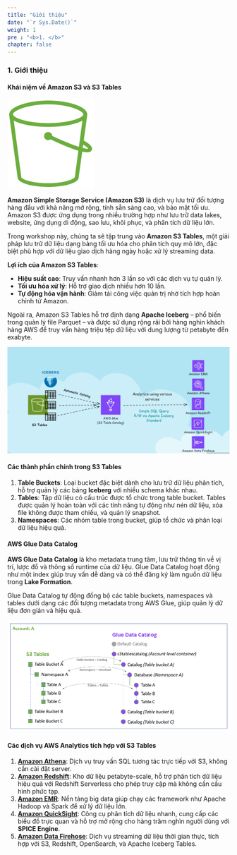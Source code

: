 ```yaml
---
title: "Giới thiệu"
date: "`r Sys.Date()`"
weight: 1
pre : "<b>1. </b>"
chapter: false
---
```


### 1. Giới thiệu

#### Khái niệm về Amazon S3 và S3 Tables  

![s3](image-1.png)

**Amazon Simple Storage Service (Amazon S3)** là dịch vụ lưu trữ đối tượng hàng đầu với khả năng mở rộng, tính sẵn sàng cao, và bảo mật tối ưu. Amazon S3 được ứng dụng trong nhiều trường hợp như lưu trữ data lakes, website, ứng dụng di động, sao lưu, khôi phục, và phân tích dữ liệu lớn.  

Trong workshop này, chúng ta sẽ tập trung vào **Amazon S3 Tables**, một giải pháp lưu trữ dữ liệu dạng bảng tối ưu hóa cho phân tích quy mô lớn, đặc biệt phù hợp với dữ liệu giao dịch hàng ngày hoặc xử lý streaming data.  

**Lợi ích của Amazon S3 Tables**:  
- **Hiệu suất cao**: Truy vấn nhanh hơn 3 lần so với các dịch vụ tự quản lý.  
- **Tối ưu hóa xử lý**: Hỗ trợ giao dịch nhiều hơn 10 lần.  
- **Tự động hóa vận hành**: Giảm tải công việc quản trị nhờ tích hợp hoàn chỉnh từ Amazon.  

Ngoài ra, Amazon S3 Tables hỗ trợ định dạng **Apache Iceberg** – phổ biến trong quản lý file Parquet – và được sử dụng rộng rãi bởi hàng nghìn khách hàng AWS để truy vấn hàng triệu tệp dữ liệu với dung lượng từ petabyte đến exabyte.  

![s3-benefit](image-2.png)

#### Các thành phần chính trong S3 Tables  

1. **Table Buckets**: Loại bucket đặc biệt dành cho lưu trữ dữ liệu phân tích, hỗ trợ quản lý các bảng **Iceberg** với nhiều schema khác nhau.  
2. **Tables**: Tập dữ liệu có cấu trúc được tổ chức trong table bucket. Tables được quản lý hoàn toàn với các tính năng tự động như nén dữ liệu, xóa file không được tham chiếu, và quản lý snapshot.  
3. **Namespaces**: Các nhóm table trong bucket, giúp tổ chức và phân loại dữ liệu hiệu quả.  

#### AWS Glue Data Catalog  

**AWS Glue Data Catalog** là kho metadata trung tâm, lưu trữ thông tin về vị trí, lược đồ và thông số runtime của dữ liệu. Glue Data Catalog hoạt động như một index giúp truy vấn dễ dàng và có thể đăng ký làm nguồn dữ liệu trong **Lake Formation**.  

Glue Data Catalog tự động đồng bộ các table buckets, namespaces và tables dưới dạng các đối tượng metadata trong AWS Glue, giúp quản lý dữ liệu đơn giản và hiệu quả.  

![glue-data-catalog](../1-introduction/image.png)

#### Các dịch vụ AWS Analytics tích hợp với S3 Tables  

1. [**Amazon Athena**](https://docs.aws.amazon.com/AmazonS3/latest/userguide/s3-tables-integrating-athena.html): Dịch vụ truy vấn SQL tương tác trực tiếp với S3, không cần cài đặt server.  
2. [**Amazon Redshift**](https://docs.aws.amazon.com/AmazonS3/latest/userguide/s3-tables-integrating-redshift.html): Kho dữ liệu petabyte-scale, hỗ trợ phân tích dữ liệu hiệu quả với Redshift Serverless cho phép truy cập mà không cần cấu hình phức tạp.  
3. [**Amazon EMR**](https://docs.aws.amazon.com/AmazonS3/latest/userguide/s3-tables-integrating-emr.html): Nền tảng big data giúp chạy các framework như Apache Hadoop và Spark để xử lý dữ liệu lớn.  
4. [**Amazon QuickSight**](https://docs.aws.amazon.com/AmazonS3/latest/userguide/s3-tables-integrating-quicksight.html): Công cụ phân tích dữ liệu nhanh, cung cấp các biểu đồ trực quan và hỗ trợ mở rộng cho hàng trăm nghìn người dùng với **SPICE Engine**.  
5. [**Amazon Data Firehose**](https://docs.aws.amazon.com/AmazonS3/latest/userguide/s3-tables-integrating-firehose.html): Dịch vụ streaming dữ liệu thời gian thực, tích hợp với S3, Redshift, OpenSearch, và Apache Iceberg Tables.  
